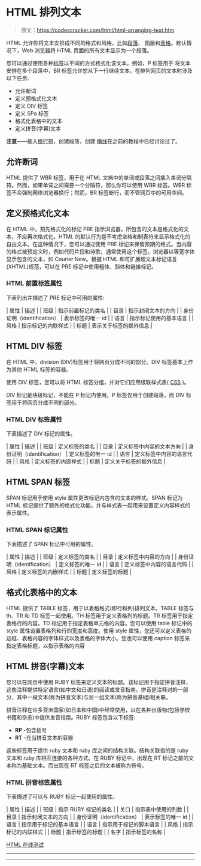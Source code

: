 # HTML 排列文本

> 原文：<https://codescracker.com/html/html-arranging-text.htm>

HTML 允许你将文本安排成不同的格式和风格，比如[段落](/html/html-paragraphs.htm)、 图层和[表格](/html/html-tables.htm)。默认情况下，Web 浏览器将 HTML 页面的所有文本显示为一个段落。

您可以通过使用各种[标签](/html/html-elements.htm)以不同的方式格式化该文本。例如，P 标签用于 将文本安排在多个段落中，BR 标签允许您从下一行继续文本。在排列网页的文本时涉及以下任务:

*   允许断词
*   定义预格式化文本
*   定义 DIV 标签
*   定义 SPa 标签
*   格式化表格中的文本
*   定义拼音(字幕)文本

**注意**——插入[换行符](/html/html-line-break.htm)，创建段落，创建 [横线](/html/html-horizontal-rule.htm)在之前的教程中已经讨论过了。

## 允许断词

HTML 提供了 WBR 标签，用于在 HTML 文档中的单词或段落之间插入单词分隔符。然而，如果单词之间需要一个分隔符，那么你可以使用 WBR 标签。WBR 标签不会强制网络浏览器换行；然而，BR 标签断行，而不管网页中的可用空间。

## 定义预格式化文本

在 HTML 中，预先格式化的标记 PRE 指示浏览器，所包含的文本是格式化的文本，不应再次格式化。HTML 的默认行为是不考虑空格和制表符来显示格式化的自由文本。在这种情况下，您可以通过使用 PRE 标记来保留预期的格式。当内容的格式被预定义时，例如代码片段和诗歌，通常使用这个标签。浏览器以等宽字体显示包含的文本，如 Courier New。根据 HTML 和可扩展超文本标记语言(XHTML)规范，可以在 PRE 标记中使用粗体、斜体和链接标记。

### HTML 前置标签属性

下表列出并描述了 PRE 标记中可用的属性:

| 属性 | 描述 |
| 班级 | 指示前置标记的类名 |
| 目录 | 指示封闭文本的方向 |
| 身份证明（identification） | 表示标签的唯一 id |
| 语言 | 指示标记使用的基本语言 |
| 风格 | 指示标记的内联样式 |
| 标题 | 表示关于标签的额外信息 |

## HTML DIV 标签

在 HTML 中，division (DIV)标签用于将网页分成不同的部分。DIV 标签基本上作为其他 HTML 标签的容器。

使用 DIV 标签，您可以将 HTML 标签分组，并对它们应用级联样式表( [CSS](/css/index.htm) )。

DIV 标记是块级标记，不能在 P 标记内使用。P 标签仅用于创建段落，而 DIV 标签用于将网页分成不同的部分。

### HTML DIV 标签属性

下表描述了 DIV 标记的属性。

| 属性 | 描述 |
| 班级 | 定义标签的类名 |
| 目录 | 定义标签中内容的文本方向 |
| 身份证明（identification） | 定义标签的唯一 id |
| 语言 | 定义标签中内容的语言代码 |
| 风格 | 定义标签的内嵌样式 |
| 标题 | 定义关于标签的额外信息 |

## HTML SPAN 标签

SPAN 标记用于使用 style 属性更改标记内包含的文本的样式。SPAN 标记为 HTML 标记提供了额外的格式化功能，并与样式表一起用来设置定义内容样式的表示属性。

### HTML SPAN 标记属性

下表描述了 SPAN 标记中可用的属性。

| 属性 | 描述 |
| 班级 | 定义标签的类名 |
| 目录 | 定义标签中内容的方向 |
| 身份证明（identification） | 定义标签的唯一 id |
| 语言 | 定义标签中内容的语言代码 |
| 风格 | 定义标签的内嵌样式 |
| 标题 | 定义标签的标题 |

## 格式化表格中的文本

HTML 提供了 TABLE 标签，用于以表格格式(即行和列)排列文本。TABLE 标签与 th、TR 和 TD 标签一起使用。TH 标签用于定义表格列的标题。TR 标签用于指定表格行的内容。TD 标记用于指定表格单元格的内容。您可以使用 table 标记中的 style 属性设置表格列和行的宽度和高度。使用 style 属性，您还可以定义表格的边框、表格内容的字体样式以及表格的字体大小。您也可以使用 caption 标签来指定表格标题，以指示表格的内容

## HTML 拼音(字幕)文本

您可以在网页中使用 RUBY 标签来定义文本的标题。该标记用于指定拼音注释，这些注释提供特定语言(如中文和日语)的阅读或发音指南。拼音是注释对的一部分，其中一段文本(称为拼音文本)与另一组文本(称为拼音基础)相关联。

拼音注释在许多亚洲国家(如日本和中国)中经常使用，以在各种出版物(包括学校书籍和杂志)中提供发音指南。RUBY 标签包含以下标签:

*   **RP** -包含括号
*   **RT** -充当拼音文本的容器

这些标签用于提供 ruby 文本和 ruby 库之间的结构关联。结构关联指的是 ruby 文本和 ruby 库相互连接的各种方式。在 RUBY 标记中，出现在 RT 标记之前的文本称为基础文本。而出现在 RT 标签之后的文本被称为符号。

### HTML 拼音标签属性

下表描述了可以与 RUBY 标记一起使用的属性。

| 属性 | 描述 |
| 班级 | 指示 RUBY 标记的类名 |
| 关口 | 指示表中使用的列数 |
| 目录 | 指示封闭文本的方向 |
| 身份证明（identification） | 表示标签的唯一 id |
| 语言 | 指示用于标记的基本语言 |
| 语言 | 指示用于标记的脚本语言 |
| 风格 | 指示标记的内联样式 |
| 标题 | 指示标签的标题 |
| 名字 | 指示标签的名称 |

[HTML 在线测试](/exam/showtest.php?subid=4)

* * *

* * *